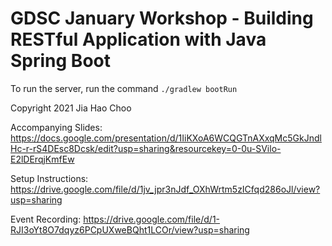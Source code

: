 # GDSC January Workshop - Building RESTful Application with Java Spring Boot 

To run the server, run the command `./gradlew bootRun`

Copyright 2021 Jia Hao Choo

Accompanying Slides: https://docs.google.com/presentation/d/1IiKXoA6WCQGTnAXxqMc5GkJndlHc-r-rS4DEsc8Dcsk/edit?usp=sharing&resourcekey=0-0u-SVilo-E2lDErqjKmfEw

Setup Instructions: https://drive.google.com/file/d/1jv_jpr3nJdf_OXhWrtm5zICfqd286oJl/view?usp=sharing

Event Recording: https://drive.google.com/file/d/1-RJI3oYt8O7dqyz6PCpUXweBQht1LCOr/view?usp=sharing
